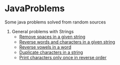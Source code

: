 # JavaProblems
Some java problems solved from random sources

1. General problems with Strings
	- [Remove spaces in a given string](../master/src/com/deepak/java/problems/Strings/RemoveSpaces.java)
	- [Reverse words and characters in a given string](../master/src/com/deepak/java/problems/Strings/ReverseWords.java)
	- [Reverse vowels in a word](../master/src/com/deepak/java/problems/Strings/ReverseVowelsInWord.java)
	- [Duplicate characters in a string](../master/src/com/deepak/java/problems/Strings/DuplicateCharacters.java)
	- [Print characters only once in reverse order](../master/src/com/deepak/java/problems/Strings/CharactersPresent.java)
